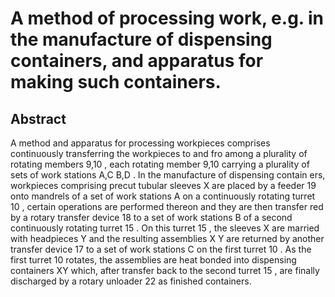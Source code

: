 # A method of processing work, e.g. in the manufacture of dispensing containers, and apparatus for making such containers.

## Abstract
A method and apparatus for processing workpieces comprises continuously transferring the workpieces to and fro among a plurality of rotating members 9,10 , each rotating member 9,10 carrying a plurality of sets of work stations A,C B,D . In the manufacture of dispensing contain ers, workpieces comprising precut tubular sleeves X are placed by a feeder 19 onto mandrels of a set of work stations A on a continuously rotating turret 10 , certain operations are performed thereon and they are then transfer red by a rotary transfer device 18 to a set of work stations B of a second continuously rotating turret 15 . On this turret 15 , the sleeves X are married with headpieces Y and the resulting assemblies X Y are returned by another transfer device 17 to a set of work stations C on the first turret 10 . As the first turret 10 rotates, the assemblies are heat bonded into dispensing containers XY which, after transfer back to the second turret 15 , are finally discharged by a rotary unloader 22 as finished containers.